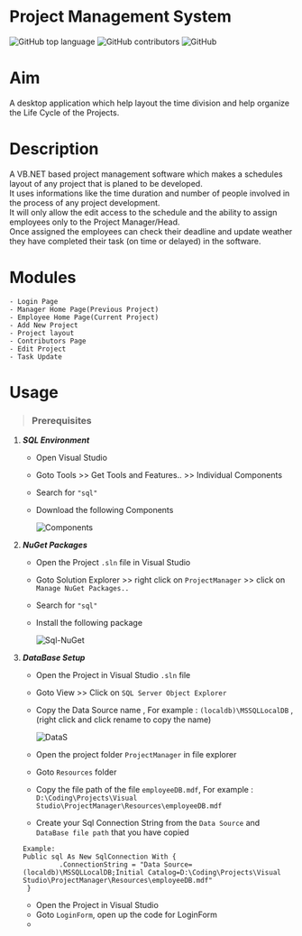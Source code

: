 # Project Management System

![GitHub top language](https://img.shields.io/badge/Language-VB.NET-brightgreen?style=for-the-badge) ![GitHub contributors](https://img.shields.io/badge/Contributor-Cozmeh%20&%20Mr0weird0guy-red?style=for-the-badge) ![GitHub](https://img.shields.io/github/license/Cozmeh/Hover-SearchEffect?style=for-the-badge)

# Aim
A desktop application which help layout the time division and help organize the Life Cycle of the Projects.

# Description
A VB.NET based project management software which makes a schedules layout of any project that is planed to be developed.\
It uses informations like the time duration and number of people involved in the process of any project development.\
It will only allow the edit access to the schedule and the ability to assign employees only to the Project Manager/Head.\
Once assigned the employees can check their deadline and update weather they have completed their task (on time or delayed) in the software.

# Modules
	- Login Page
	- Manager Home Page(Previous Project)
	- Employee Home Page(Current Project)
	- Add New Project
	- Project layout
	- Contributors Page
	- Edit Project
	- Task Update

# Usage
> ### Prerequisites

1. ***SQL Environment***
   - Open Visual Studio
   - Goto Tools >> Get Tools and Features.. >> Individual Components 
   - Search for `"sql"`
   - Download the following Components
	
		![Components](https://user-images.githubusercontent.com/117145297/227540826-bd92404f-7976-41da-a438-46a84e05e727.jpg)

2. ***NuGet Packages***
   - Open the Project `.sln` file in Visual Studio
   - Goto Solution Explorer >> right click on `ProjectManager` >> click on `Manage NuGet Packages..`
   - Search for `"sql"` 
   - Install the following package
   
   		![Sql-NuGet](https://user-images.githubusercontent.com/117145297/227549661-92b0ebe6-65f6-4fde-8f24-21af60478d98.jpg)
		
3. ***DataBase Setup***
   - Open the Project in Visual Studio `.sln` file 
   - Goto View >> Click on `SQL Server Object Explorer`
   - Copy the Data Source name , For example : `(localdb)\MSSQLLocalDB` , (right click and click rename to copy the name)
   		
		![DataS](https://user-images.githubusercontent.com/117145297/227561430-3c6f926e-5306-4549-9b0f-1015eee647ab.gif)

   - Open the project folder `ProjectManager` in file explorer 
   - Goto `Resources` folder 
   - Copy the file path of the file `employeeDB.mdf`, For example : `D:\Coding\Projects\Visual Studio\ProjectManager\Resources\employeeDB.mdf`
   - Create your Sql Connection String from the `Data Source` and `DataBase file path` that you have copied
   
   ```
   Example:
   Public sql As New SqlConnection With {
            .ConnectionString = "Data Source=(localdb)\MSSQLLocalDB;Initial Catalog=D:\Coding\Projects\Visual Studio\ProjectManager\Resources\employeeDB.mdf"
    }
   ```
   - Open the Project in Visual Studio 
   - Goto `LoginForm`, open up the code for LoginForm
   - 
